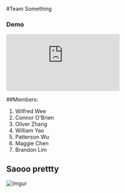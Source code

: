 #Team Something

### Demo
![Demo](http://ec2-54-68-14-112.us-west-2.compute.amazonaws.com/website.html)

##Members:
1. Wilfred Wee
2. Connor O'Brien
3. Oliver Zhang
4. William Yao
5. Patterson Wu
6. Maggie Chen
7. Brandon Lim

## Saooo prettty 

![Imgur](http://i.imgur.com/RlL5j5M.jpg)
